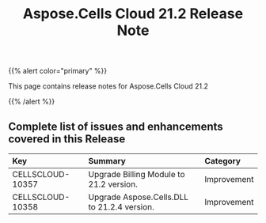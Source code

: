 ﻿---
title: Aspose.Cells Cloud 21.2 Release Note
second_title: Aspose.Cells Cloud Documen
type: docs
url: /ar/aspose-cells-cloud-21-2-release-notes/
description: Aspose.Cells Cloud supports Excel to create, convert, merge, split, protected, inner object operation, and so on
weight: 78
---
{{% alert color="primary" %}} 

This page contains release notes for Aspose.Cells Cloud 21.2

{{% /alert %}} 
## **Complete list of issues and enhancements covered in this Release**

|**Key**|**Summary**|**Category**|
|:- |:- |:- |
|CELLSCLOUD-10357 |Upgrade Billing Module to 21.2 version.|Improvement   |
|CELLSCLOUD-10358 |Upgrade Aspose.Cells.DLL to 21.2.4 version.|Improvement |
 
